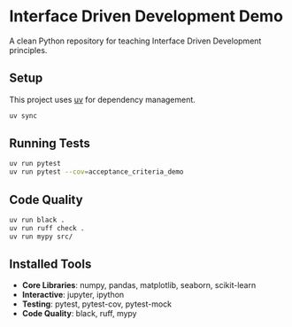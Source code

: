 # Interface Driven Development Demo

A clean Python repository for teaching Interface Driven Development principles.

## Setup

This project uses [uv](https://github.com/astral-sh/uv) for dependency management.

```bash
uv sync
```

## Running Tests

```bash
uv run pytest
uv run pytest --cov=acceptance_criteria_demo
```

## Code Quality

```bash
uv run black .
uv run ruff check .
uv run mypy src/
```

## Installed Tools

- **Core Libraries**: numpy, pandas, matplotlib, seaborn, scikit-learn
- **Interactive**: jupyter, ipython
- **Testing**: pytest, pytest-cov, pytest-mock
- **Code Quality**: black, ruff, mypy
